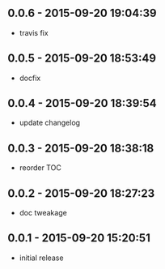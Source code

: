 ## 0.0.6 - 2015-09-20 19:04:39

* travis fix

## 0.0.5 - 2015-09-20 18:53:49

* docfix

## 0.0.4 - 2015-09-20 18:39:54

* update changelog

## 0.0.3 - 2015-09-20 18:38:18

* reorder TOC

## 0.0.2 - 2015-09-20 18:27:23

* doc tweakage

## 0.0.1 - 2015-09-20 15:20:51

* initial release
